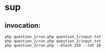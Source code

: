 sup
===

invocation:
-----------
    php question_1/run.php question_1/input.txt
    php question_2/run.php question_2/input.txt
    php question_3/run.php --block 259 --lot 26

